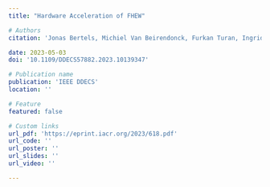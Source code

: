 ```yaml
---
title: "Hardware Acceleration of FHEW"

# Authors
citation: 'Jonas Bertels, Michiel Van Beirendonck, Furkan Turan, Ingrid Verbauwhede'

date: 2023-05-03
doi: '10.1109/DDECS57882.2023.10139347'

# Publication name
publication: 'IEEE DDECS'
location: ''

# Feature
featured: false

# Custom links
url_pdf: 'https://eprint.iacr.org/2023/618.pdf'
url_code: ''
url_poster: ''
url_slides: ''
url_video: ''

---
```


